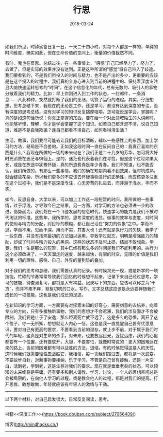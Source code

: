 ﻿---
layout: post
title: 行思
date: 2018-03-24
categories: 随笔
tags: [思考,专注，总结]
description: 思想上的总结，个人的行为反思
---


如我们所见，时钟滴答日复一日，一天二十四小时，对每个人都是一样的，单纯的时间维度，确实如此，但在生命价值的空间上，衡量的价值截然不同。

有时，我也在反思、总结过往，在一些事情上，“感觉”自己已经尽力了，努力了，去做了，但是实际的效果并没有达到。正是这种所谓的“感觉”将自己带入了歧途。我们要看到的，不是我们所投入的时间与精力，也不是产出的多少，更重要的应该是在这个投入的过程中，我们真的全身心进入到当前的进程中的、保持着深度专注且大脑快速运转思考的“时间”。在这个信息化的年代，总有无数的、吸引人的事物分散着我们的精力。比如：早上你刚进入到工作的状态，一封邮件，一条消息.......凡此种种，突然就打断了我们的思绪，切换了运行的进程。其实，仔细想想，思考总结下来，我现在的无论是工作，还是学习，都没有达到深度的专注，没有深度的思考总结，没有对学习的知识反复揣摩咀嚼，怎可能说是学会，掌握呢？真的是如这句话所说：你真正掌握的东西，要在给一个对此领域陌生的人讲解时，他能够听懂，理解，你才是学会掌握了这个知识。如若自己都含混不清，说自己知道，难道不是自我欺骗？连自己都看不清自己，如何看得清生活？

生活，做事，我们要尽可能去让我们的目标清晰，辅以一些感性上的东西，加上学习的方法，结局是不会差的。正如我这段时间一直在反问自己的：我真正喜欢的东西是什么？我现在所做的一切的未来何在？我们正是二十几岁的芳华，怎可将大好时光消费在迷茫与徘徊上。是的，迷茫也代表着我们在寻找，但是这个过程如果太长，或是在旅途中犹豫怀疑，真的所浪费真是年少青春。我们不知道，也不能否认，我们所做的，有那么一些事情，我们的确在短期内看不到效果，但时机成熟，就会绽放花朵，所以我们更多的不应该去怀疑事物进行的正确性，而应该更多注重在这个过程中，我们是不是深度专注，心无旁骛的扎进去，而非游于浅水，华而不实。

如今，反思自身，大学以来，可以加上工作这一段短暂的时间，我所做的一些事情，过于浮浅，才导致今日之结果。另一方面，对学习的方法也必须进一步的改进，借势而为，我们处在一个飞速发展的信息时代，快速学习的能力是我们不被时代淘汰的标准。这些年，我所学的，思考深度的浅显，做事的效率与态度，对时间的使用与精力的分配，对目标的模糊，都让自己活在“努力的假象”之中。学而不思，学而不用，思而不深，用而不实，其害大也！还有就是执行力的欠缺，我学了一些东西，并没有按照最初的方法加以运用，导致学过就忘，明明是增强能力的辅助，却成了时间与精力投入的黑洞。这样的状态不及时止损，结局不敢想象。毕竟，我们一生是那么的短暂，其中已经有那么多的时间是我们不能利用的。执行力这个必须改进了，一天天溜走的速度，越来越快，有限的时空，无限的价值是我们利用一切的理性、感性、自己、外界的量到质的叠加。

对于我们的思考和总结，我们需要认真的记录。有时候灵光一现，或是新学的一项技能，忙碌的节奏常常导致我们回忆的时候想不起来，记录下来自己经过思考，学习的技能，待查阅复习，都将是大有裨益。记录写下的东西，应该可以称之为“干货”，而非不疼不痒，絮絮叨叨的口水。写作，文字总结这应该是永远要伴随我们成长的一项技能，这也是我们成长的足迹。

在新知识的学习方面，一方面要有对探索未知的好奇心，需要刻意的去培养，向着专业的方向，只有多接触新事物，我们的思想才不会迟滞，我们的涉及面才不会被限制，我们要是止于了安逸，那么距离死亡就不远了，这是多么的恐惧，离开了这个位子，你一无所知，想想就让人内心一怔。这也是我一直提醒自己要有忧患意识，要对自己有更高的要求，不要看到当前的温存，就止步不前，对于属于我们时代的年轻，这真是对生命的杀手。对未来，也要放远目光，近忧远虑，我们的心里都要有一个位置。还有要放开，大胆，不要害怕，就像时常说的：更大的困难远在来的路上，当前的困难都有可以战胜的方法，退缩，有的时候觉得这是人的天性，这时候我们就需要理性去战胜它，我相信，每一次我们踏过去，都将是一次蜕变。不要故步自封，对新事物要接纳，乐于学习，不管是自己曾有接触，还是一片空白，活到老，学到老，这是生存对我们的要求。现在就是垂垂老矣的状态，可以预知的未来终将是平庸。还有要多和别人请教、学习、讨论，一个人的思想空间总是会被局限的，在向他人学习的过程，或是教会他人的过程，都是对我们的提高。打开思维，敢想敢做，年轻就应该有年轻人的激情与干劲。

____

以下两个材料，对自己启发很大，日常反复阅读，思考。

____

书籍<<深度工作>>(https://book.douban.com/subject/27056409/)

博客(http://mindhacks.cn/)

_____




